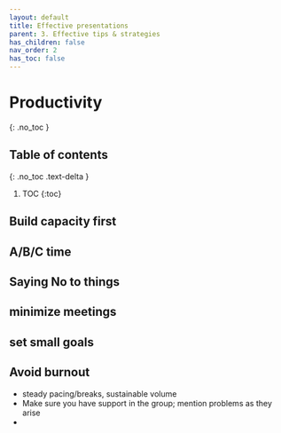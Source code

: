 ```yaml
---
layout: default
title: Effective presentations
parent: 3. Effective tips & strategies
has_children: false
nav_order: 2
has_toc: false
---
```


# Productivity

{: .no_toc }

## Table of contents
{: .no_toc .text-delta }

1. TOC
{:toc}

## Build capacity first

## A/B/C time

## Saying No to things

## minimize meetings

## set small goals

## Avoid burnout
- steady pacing/breaks, sustainable volume
- Make sure you have support in the group; mention problems as they arise
- 

